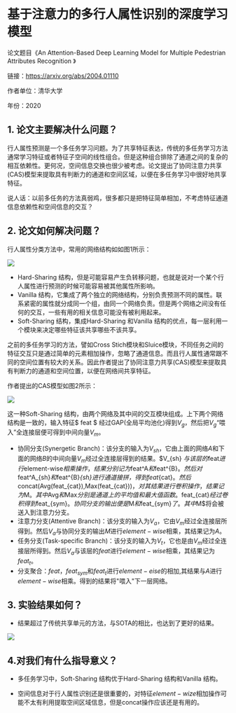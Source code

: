 # 基于注意力的多行人属性识别的深度学习模型

论文题目《An Attention-Based Deep Learning Model for Multiple Pedestrian Attributes Recognition 》

链接：https://arxiv.org/abs/2004.01110 

作者单位：清华大学

年份：2020

## 1. 论文主要解决什么问题？

行人属性预测是一个多任务学习问题。为了共享特征表达，传统的多任务学习方法通常学习特征或者特征子空间的线性组合。但是这种组合排除了通道之间的复杂的相互依赖性。更何况，空间信息交换也很少被考虑。论文提出了协同注意力共享(CAS)模型来提取具有判断力的通道和空间区域，以便在多任务学习中很好地共享特征。

说人话：以前多任务的方法真弱鸡，很多都只是把特征简单相加，不考虑特征通道信息依赖性和空间信息的交互？



## 2. 论文如何解决问题？

行人属性分类方法中，常用的网络结构如如图1所示：

![](https://gitee.com/weifagan/MyPic/raw/master/img/CAS.PNG)

* Hard-Sharing 结构，但是可能容易产生负转移问题，也就是说对一个某个行人属性进行预测的时候可能容易被其他属性所影响。
* Vanilla 结构，它集成了两个独立的网络结构，分别负责预测不同的属性。联系紧密的属性就分成同一个组，由同一个网络负责。但是两个网络之间没有任何的交互，一些有用的相关信息可能没有被利用起来。
* Soft-Sharing 结构，集成Hard-Sharing 和Vanilla 结构的优点，每一层利用一个模块来决定哪些特征该共享哪些不该共享。

之前的多任务学习的方法，譬如Cross Stich模块和Sluice模块，不同任务之间的特征交互只是通过简单的元素相加操作，忽略了通道信息。而且行人属性通常跟不同的空间位置有较大的关系。因此作者提出了协同注意力共享(CAS)模型来提取具有判断力的通道和空间位置，以便在网络间共享特征。

作者提出的CAS模型如图2所示：

![](https://gitee.com/weifagan/MyPic/raw/master/img/2.JPG)

这一种Soft-Sharing 结构，由两个网络及其中间的交互模块组成。上下两个网络结构是一致的，输入特征$ feat $ 经过GAP(全局平均池化)得到$V_g$，然后把$V_g$“喂入”全连接层便可得到中间向量$V_m$。

* 协同分支(Synergetic Branch)：该分支的输入为$V_{sh}$，它由上面的网络$A$和下面的网络$B$的中间向量$V_m$经过全连接层得到的结果。$V_{sh} $与该层的$feat$进行$element-wise$相乘操作，结果分别记为$feat^A$和$feat^{B}$。然后对$feat^A_{sh}$和$feat^{B}_{sh}$进行通道接拼，得到$feat_{cat}$。然后$concat(Avg(feat_{cat}),Max(feat_{cat}))$，对其结果进行卷积操作，结果记为$M$。其中$Avg$和$Max$分别是通道上的平均值和最大值函数。$feat_{cat}$经过卷积得到$feat_{sym}$。协同分支的输出便是$M$和$feat_{sym}$了。其中$M$将会被送入到注意力分支。
* 注意力分支(Attentive Branch)：该分支的输入为$V_a$，它由$V_m$经过全连接层所得到。然后$V_a$与协同分支的输出$M$进行$element-wise$相乘，其结果记为$A$。
* 任务分支(Task-specific Branch)：该分支的输入为$V_t$，它也是由$V_m$经过全连接层所得到。然后$V_a$与该层的$feat$进行$element-wise$相乘，其结果记为$feat_t$。
* 分支聚合：$feat$，$feat_{sym}$和$feat_t$进行$element-eise$的相加,其结果与$A$进行$element-wise$相乘。得到的结果将"喂入"下一层网络。

## 3. 实验结果如何？

* 结果超过了传统共享单元的方法，与SOTA的相比，也达到了更好的结果。

![](https://gitee.com/weifagan/MyPic/raw/master/img/CAS2.JPG)

## 4.对我们有什么指导意义？

* 多任务学习中，Soft-Sharing 结构优于Hard-Sharing 结构和Vanilla 结构。

* 空间信息对于行人属性识别还是很重要的，对特征$element-wize$相加操作可能不太有利用提取空间区域信息，但是concat操作应该还是有用的。

  